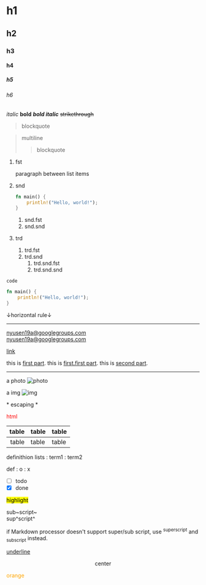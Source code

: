 # h1
## h2
### h3
#### h4
##### h5
###### h6

*italic* **bold** ***bold italic*** ~~strikethrough~~
> blockquote

> multiline
>
>> blockquote

1. fst

	paragraph between list items

2. snd

	```rs
	fn main() {
		println!("Hello, world!");
	}
	```

	1. snd.fst
	2. snd.snd
3. trd
	1. trd.fst
	2. trd.snd
		1. trd.snd.fst
		2. trd.snd.snd

`code`

```rs
fn main() {
	println!("Hello, world!");
}
```

↓horizontal rule↓

***

nyusen19a@googlegroups.com<br>
<nyusen19a@googlegroups.com>

[link](#h1)

this is [first part][1].
this is [first.first part][1].
this is [second part][2].

[1]: https://www.markdownguide.org/basic-syntax/#reference-style-links

[2]: #h2

***

a photo ![photo](https://www.markdownguide.org/assets/images/tux.png)

a img ![img](./img/qr.jpeg)

\* escaping \*

<div style="color: red;">html</div>

| table | table |table |
| -----: | ----- | :---- |
| table | table |	table |

definithion lists
: term1
: term2

def
: o
: x

- [ ] todo
- [x] done

<mark>highlight</mark>

sub~script~<br>
sup^script^

if Markdown processor doesn't support super/sub script, use <sup>superscript</sup>  and <sub>subscript</sub> instead.

<ins>underline</ins>
<p style="text-align:center">center</p>
<p style="color:orange">orange</p>

